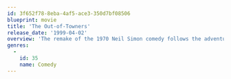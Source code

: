 ```yaml
---
id: 3f652f78-8eba-4af5-ace3-350d7bf08506
blueprint: movie
title: 'The Out-of-Towners'
release_date: '1999-04-02'
overview: 'The remake of the 1970 Neil Simon comedy follows the adventures of a couple, Henry and Nancy Clark, vexed by misfortune while in New York City for a job interview.'
genres:
  -
    id: 35
    name: Comedy
---
```

